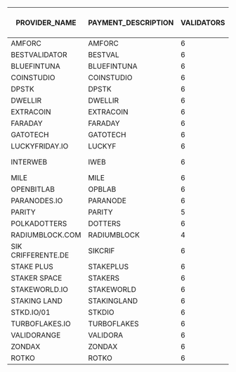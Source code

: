 |PROVIDER_NAME     |PAYMENT_DESCRIPTION|VALIDATORS|COST_PER_NODE|TOTAL PER MONTH|COLLATORS|TOTAL_PER_MONTH|TOTAL_MONTHLY|TOTAL_QUARTERLY|INSTANCE                                        |PAYMENT_ADDRESS                                                                               |CONTACT EMAIL             |ELEMENT CONTACT       |X                      |TG     |GH     |
|------------------|------------------|---------|------------|--------------|---------|---------------|-------------|---------------|------------------------------------------------|----------------------------------------------------------------------------------------------|--------------------------|----------------------|-----------------------|-------|-------|
|AMFORC            |AMFORC            |        6|         150|           900|        1|            150|         1050|           3150|PASEO                                           |1eGtATyy4ayn77dsrhdW8N3Vs1yjqjzJcintksNmScqy31j                                               |                          |@tugytur:matrix.org   |                       |       |       |
|BESTVALIDATOR     |BESTVAL           |        6|         150|           900|        0|              0|          900|           2700|PASEO                                           |16fH2RPKB81butanvooF2tZqCfWrAuwXNWhcPyomCbCBDaPF                                              |hello@bestvalidator.com   |@mosonyi:matrix.org   |                       |       |       |
|BLUEFINTUNA       |BLUEFINTUNA       |        6|         150|           900|        0|              0|          900|           2700|PASEO                                           |12MgK2Sc8Rrh6DXS2gDrt7fWJ24eGeVb23NALbZLMw1grnkL                                              |                          |                      |                       |       |       |
|COINSTUDIO        |COINSTUDIO        |        6|         150|           900|        1|            150|         1050|           3150|PASEO                                           |14EQvBy9h8xGbh2R3ustnkfkF514E7wpmHtg27gDaTLM2str                                              |                          |coinstudio:matrix.org |                       |       |       |
|DPSTK             |DPSTK             |        6|         150|           900|        0|              0|          900|           2700|PASEO                                           |12uG79Fn8fucRG7BShV28VEBBcQ6d1CqnX3FWCvc66qURzGt                                              |                          |dapestake:matrix.org  |                       |       |       |
|DWELLIR           |DWELLIR           |        6|         150|           900|        0|              0|          900|           2700|PASEO                                           |1MrurrNb4VTrRJUXT6fGxHFdmwwscqHZUFkMistMsP8k5Nk                                               |                          |@Dwellir:matrix.org   |                       |       |       |
|EXTRACOIN         |EXTRACOIN         |        6|         150|           900|        0|              0|          900|           2700|PASEO                                           |12xZjGMdzT98em2HmHY34kmsu7oHg4s1xYuxsqaYp6GLBhTa                                              |                          |yrn:matrix.org        |                       |       |       |
|FARADAY           |FARADAY           |        6|         150|           900|        0|              0|          900|           2700|PASEO                                           |15mYsj6DpBno58jRoV5HCTiVPFBuWhDLdsWtq3LxwZrfaTEZ                                              |                          |faradaynodes:matrix.org|                       |       |       |
|GATOTECH          |GATOTECH          |        6|         150|           900|        0|              0|          900|           2700|PASEO                                           |1gatoakSkH4be8KD9Ekj5xCXMdAiGxieg2NfTg41s2UME5J                                               |info@gatotech.uk          |@GatoTech:matrix.org  |                       |https://t.me/gatotech|       |
|LUCKYFRIDAY.IO    |LUCKYF            |        6|         150|           900|        0|              0|          900|           2700|PASEO                                           |15MV2nX6BEoiBz8Ua2xNta19sVBKT7kiw2MEHdu2Jd9a4VaC                                              |info@luckyfriday.io       |@luckyfriday:matrix.org|                       |       |       |
|INTERWEB          |IWEB              |        6|         150|           900|        0|              0|          900|           2700|PASEO                                           |16ce9zrmiuAtdi9qv1tuiQ1RC1xR6y6NgnBcRtMoQeAobqpZ                                              |https://github.com/interweb-it|https://github.com/dcolley|                       |       |       |
|MILE              |MILE              |        6|         150|           900|        1|            150|         1050|           3150|PASEO                                           |13xAUHVDyG1v9LLHYtMm7XZFyKNVxoj47oWV431XQ9kjXN38                                              |mherceg@protonmail.com    |@matherceg:matrix.org |                       |       |       |
|OPENBITLAB        |OPBLAB            |        6|         150|           900|        0|              0|          900|           2700|PASEO                                           |13pYWKctR5s8vQuyZt3pxQXue4SRH9coyAS9S9z5HtogAnhs                                              |openbitlab@gmail.com      |                      |                       |       |       |
|PARANODES.IO      |PARANODE          |        6|         150|           900|        1|            150|         1050|           3150|PASEO                                           |16WWmr2Xqgy5fna35GsNHXMU7vDBM12gzHCFGibQjSmKpAN                                               |will@paranodes.io         |@paradoxxx:matrix.org |                       |@ParaNodes|       |
|PARITY            |PARITY            |        5|         150|           750|        0|              0|          750|           2250|PASEO                                           |                                                                                              |                          |                      |                       |       |       |
|POLKADOTTERS      |DOTTERS           |        6|         150|           900|        1|            150|         1050|           3150|PASEO                                           |12owmS8Sobqxfx6KK9vk9e67FqnGpZdmxCFCRFptzZdsoujC                                              |polkadotters@protonmail.com|pmensik:matrix.org    |                       |       |       |
|RADIUMBLOCK.COM   |RADIUMBLOCK       |        4|         150|           600|        0|              0|          600|           1800|PASEO                                           |13GtCixw3EZARj52CVbKLrsAzyc7dmmYhDV6quS5yeVCfnh1                                              |info@radiumblock.com      |                      |                       |       |       |
|SIK CRIFFERENTE.DE|SIKCRIF           |        6|         150|           900|        1|            150|         1050|           3150|PASEO                                           |16FyxKfMF3LnX4CmDsv1PUDPNwqDYiR7rKurwuJxSGgnTsH2                                              |                          |@dev0_sik:matrix.org  |                       |       |       |
|STAKE PLUS        |STAKEPLUS         |        6|         150|           900|        0|              0|          900|           2700|PASEO                                           |1EHRUR7YL8aeqeCT4LGFq9qrTpEiH1dCikh3n2j1CSbL2c8                                               |                          |@StakePlus:matrix.org |                       |       |       |
|STAKER SPACE      |STAKERS           |        6|         150|           900|        0|              0|          900|           2700|PASEO                                           |16SpacegeUTft9v3ts27CEC3tJaxgvE4uZeCctThFH3Vb24p                                              |su@staker.space           |@Suley:matrix.org     |                       |       |       |
|STAKEWORLD.IO     |STAKEWORLD        |        6|         150|           900|        0|              0|          900|           2700|PASEO                                           |13Jpq4n3PXXaSAbJTMmFD78mXAzs8PzgUUQd5ve8saw7HQS5                                              |info@stakeworld.io        |                      |                       |       |       |
|STAKING LAND      |STAKINGLAND       |        6|         150|           900|        1|            150|         1050|           3150|PASEO                                           |12WnaN6u9TpiC6W6ijMvPPE3znh9Tn8MUEcwKDhwkW3GaLuJ                                              |                          |@erk773:matrix.org    |                       |       |       |
|STKD.IO/01        |STKDIO            |        6|         150|           900|        0|              0|          900|           2700|PASEO                                           |13mfeJNfmxqkp6VdWEzRm1zGwdqmGv2s1Coo34Z8d2uw47Co                                              |                          |@Frazzled:matrix.org  |                       |       |       |
|TURBOFLAKES.IO    |TURBOFLAKES       |        6|         150|           900|        1|            150|         1050|           3150|PASEO                                           |15XG22uwqzdqWuBV91zBEfdgZ9UK9eCff4sTBHH6hTvLQKAi                                              |                          |@turboflakes:matrix.org|                       |       |       |
|VALIDORANGE       |VALIDORA          |        6|         150|           900|        0|              0|          900|           2700|PASEO                                           |1srcFWVcPn2oXEKuddMMTGCLQMDdRqxKKo9qpFTi8PA7NW1                                               |doug@validorange.net      |@validorange:matrix.org|                       |https://t.me/DougVO|       |
|ZONDAX            |ZONDAX            |        6|         150|           900|        3|            450|         1350|           4050|TOT                                             |1fN87Fgj5BUhezFgbLiGbXTMrBVggnmYBX9anzMBky8KaJ5                                               |accounting@zondax.ch      |                      |                       |       |       |
|ROTKO            |ROTKO            |        6|         150|           900|        3|            450|         1350|           4050|TOT                                             |1ArdZJtNUrZsfidfn1t69xHaSWwzf6PQNdLEUpcnVmbkZc5                                               |hq@rotko.net      |                      |                       |       |       |

